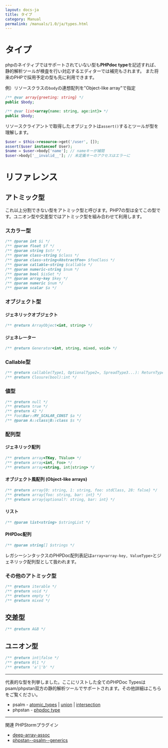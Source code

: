 ```yaml
---
layout: docs-ja
title: タイプ
category: Manual
permalink: /manuals/1.0/ja/types.html
---
```


# タイプ

phpのネイティブではサポートされていない型も**PHPdoc type**を記述すれば、静的解析ツールが検査を行い対応するエディターでは補完もされます。
また将来のPHPで採用予定の型も先に利用できます。

例）リソースクラスの`body`の連想配列を"Object-like array"で指定

```php
/** @var array{greeting: string} */
public $body;
```

```php
/** @var list<array{name: string, age:int}> */
public $body;
```

リソースクライアントで取得したオブジェクトは`assert()`するとツールが型を理解します。

```php
$user = $this->resource->get('/user', []);
assert($user instanceof User);
$name = $user->body['name']; // nameキーが補間
$user->body['__invalid__']; // 未定義キーのアクセスはエラーに
```

# リファレンス

## アトミック型

これ以上分割できない型をアトミック型と呼びます。PHP7の型は全てこの型です。ユニオン型や交差型ではアトミック型を組み合わせて利用します。

### スカラー型

```php
/** @param int $i */
/** @param float $f */
/** @param string $str */
/** @param class-string $class */
/** @param class-string<AbstractFoo> $fooClass */
/** @param callable-string $callable */
/** @param numeric-string $num */ 
/** @param bool $isSet */
/** @param array-key $key */
/** @param numeric $num */
/** @param scalar $a */
```

### オブジェクト型

#### ジェネリックオブジェクト

```php
/** @return ArrayObject<int, string> */
```

#### ジェネレーター

```php
/** @return Generator<int, string, mixed, void> */
```

### Callable型

```php
/** @return callable(Type1, OptionalType2=, SpreadType3...): ReturnType */
/** @return Closure(bool):int */
```

### 値型

```php
/** @return null */
/** @return true */
/** @return 42 */
/** Foo\Bar::MY_SCALAR_CONST $a */
/** @param A::class|B::class $s */
```

### 配列型

#### ジェネリック配列

```php
/** @return array<TKey, TValue> */
/** @return array<int, Foo> */
/** @return array<string, int|string> */

```

#### オブジェクト風配列 (Object-like arrays)

```php
/** @return array{0: string, 1: string, foo: stdClass, 28: false} */
/** @return array{foo: string, bar: int} */
/** @return array{optional?: string, bar: int} */
```

#### リスト

```php
/** @param list<string> $stringList */
```

#### PHPDoc配列

```php
/** @param string[] $strings */
```

レガシーシンタックスのPHPDoc配列表記は`array<array-key, ValueType>`とジェネリック配列型として扱われます。

### その他のアトミック型


```php
/** @return iterable */
/** @return void */
/** @return empty */
/** @return mixed */
```

## 交差型

```php
/** @return A&B */
```

## ユニオン型

```php
/** @return int|false */
/** @return 0|1 */
/** @return 'a'|'b' */
```

----

代表的な型を列挙しました。ここにリストした全てのPHPDoc Typesはpsam/phpstan双方の静的解析ツールでサポートされます。その他詳細はこちらをご覧ください。

* psalm - [atomic_types](https://psalm.dev/docs/annotating_code/type_syntax/atomic_types/) \| [union](https://psalm.dev/docs/annotating_code/type_syntax/union_types/) \| [intersection](https://psalm.dev/docs/annotating_code/type_syntax/intersection_types/)
* phpstan - [phpdoc type](https://phpstan.org/writing-php-code/phpdoc-types)

----

関連 PHPStormプラグイン

* [deep-array-assoc](https://plugins.jetbrains.com/plugin/9927-deep-assoc-completion)
* [phpstan--psalm--generics](https://plugins.jetbrains.com/plugin/12754-phpstan--psalm--generics)